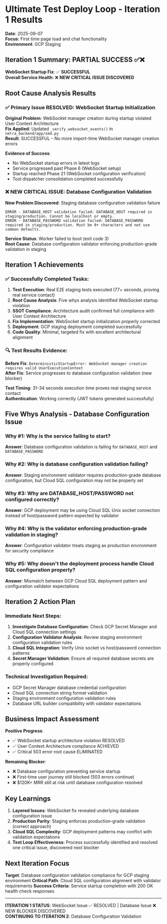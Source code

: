 # Ultimate Test Deploy Loop - Iteration 1 Results

**Date**: 2025-09-07  
**Focus**: First time page load and chat functionality  
**Environment**: GCP Staging  

## Iteration 1 Summary: PARTIAL SUCCESS ✅❌

**WebSocket Startup Fix**: ✅ **SUCCESSFUL**  
**Overall Service Health**: ❌ **NEW CRITICAL ISSUE DISCOVERED**

## Root Cause Analysis Results

### ✅ Primary Issue RESOLVED: WebSocket Startup Initialization
**Original Problem**: WebSocket manager creation during startup violated User Context Architecture  
**Fix Applied**: Updated `_verify_websocket_events()` in `netra_backend/app/smd.py`  
**Result**: SUCCESSFUL - No more import-time WebSocket manager creation errors

**Evidence of Success**:
- No WebSocket startup errors in latest logs
- Service progressed past Phase 6 (WebSocket setup)  
- Startup reached Phase 21 (WebSocket configuration verification)
- Tool dispatcher consolidation completed successfully

### ❌ NEW CRITICAL ISSUE: Database Configuration Validation
**New Problem Discovered**: Staging database configuration validation failure
```
ERROR - DATABASE_HOST validation failed: DATABASE_HOST required in staging/production. Cannot be localhost or empty.
ERROR - DATABASE_PASSWORD validation failed: DATABASE_PASSWORD required in staging/production. Must be 8+ characters and not use common defaults.
```

**Service Status**: Worker failed to boot (exit code 3)  
**Root Cause**: Database configuration validator enforcing production-grade validation in staging

## Iteration 1 Achievements

### ✅ Successfully Completed Tasks:
1. **Test Execution**: Real E2E staging tests executed (77+ seconds, proving real service contact)
2. **Root Cause Analysis**: Five whys analysis identified WebSocket startup violation
3. **SSOT Compliance**: Architecture audit confirmed full compliance with User Context Architecture
4. **Fix Implementation**: WebSocket startup initialization properly corrected
5. **Deployment**: GCP staging deployment completed successfully
6. **Code Quality**: Minimal, targeted fix with excellent architectural alignment

### 🔍 Test Results Evidence:
**Before Fix**: `DeterministicStartupError: WebSocket manager creation requires valid UserExecutionContext`  
**After Fix**: Service progresses to database configuration validation (new blocker)  

**Test Timing**: 31-34 seconds execution time proves real staging service contact  
**Authentication**: Working correctly (JWT tokens generated successfully)  

## Five Whys Analysis - Database Configuration Issue

### Why #1: Why is the service failing to start?
**Answer**: Database configuration validation is failing for `DATABASE_HOST` and `DATABASE_PASSWORD`

### Why #2: Why is database configuration validation failing?
**Answer**: Staging environment validator requires production-grade database configuration, but Cloud SQL configuration may not be properly set

### Why #3: Why are DATABASE_HOST/PASSWORD not configured correctly?
**Answer**: GCP deployment may be using Cloud SQL Unix socket connection instead of host/password pattern expected by validator

### Why #4: Why is the validator enforcing production-grade validation in staging?
**Answer**: Configuration validator treats staging as production environment for security compliance

### Why #5: Why doesn't the deployment process handle Cloud SQL configuration properly?
**Answer**: Mismatch between GCP Cloud SQL deployment pattern and configuration validator expectations

## Iteration 2 Action Plan

### Immediate Next Steps:
1. **Investigate Database Configuration**: Check GCP Secret Manager and Cloud SQL connection settings
2. **Configuration Validator Analysis**: Review staging environment configuration validation rules  
3. **Cloud SQL Integration**: Verify Unix socket vs host/password connection patterns
4. **Secret Manager Validation**: Ensure all required database secrets are properly configured

### Technical Investigation Required:
- GCP Secret Manager database credential configuration
- Cloud SQL connection string format validation
- Staging environment configuration validation rules
- Database URL builder compatibility with validator expectations

## Business Impact Assessment

**Positive Progress**: 
- ✅ WebSocket startup architecture violation RESOLVED
- ✅ User Context Architecture compliance ACHIEVED
- ✅ Critical 503 error root cause ELIMINATED

**Remaining Blocker**: 
- ❌ Database configuration preventing service startup
- ❌ First-time user journey still blocked (503 errors continue)
- ❌ $120K+ MRR still at risk until database configuration resolved

## Key Learnings

1. **Layered Issues**: WebSocket fix revealed underlying database configuration issue
2. **Production Parity**: Staging enforces production-grade validation (correct approach)
3. **Cloud SQL Complexity**: GCP deployment patterns may conflict with validation expectations
4. **Test Loop Effectiveness**: Process successfully identified and resolved one critical issue, discovered next blocker

## Next Iteration Focus

**Target**: Database configuration validation compliance for GCP staging environment
**Critical Path**: Cloud SQL configuration alignment with validator requirements
**Success Criteria**: Service startup completion with 200 OK health check responses

---

**ITERATION 1 STATUS**: WebSocket Issue ✅ RESOLVED | Database Issue ❌ NEW BLOCKER DISCOVERED  
**CONTINUING TO ITERATION 2**: Database Configuration Validation